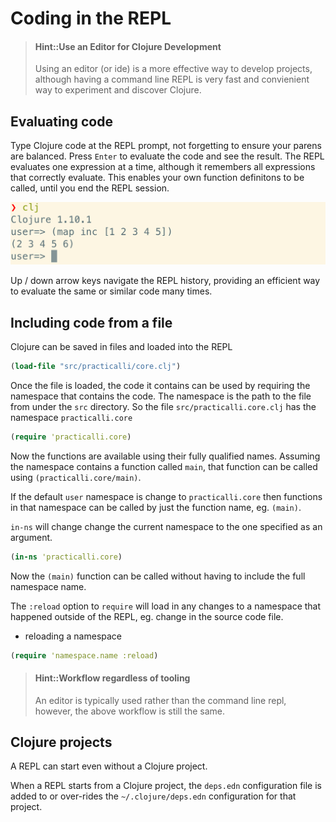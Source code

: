 # Coding in the REPL


> #### Hint::Use an Editor for Clojure Development
> Using an editor (or ide) is a more effective way to develop projects, although having a command line REPL is very fast and convienient way to experiment and discover Clojure.


## Evaluating code
Type Clojure code at the REPL prompt, not forgetting to ensure your parens are balanced.  Press `Enter` to evaluate the code and see the result.  The REPL evaluates one expression at a time, although it remembers all expressions that correctly evaluate.  This enables your own function definitons to be called, until you end the REPL session.

![Clojure REPL clj evaluate map function](/images/clojure-repl-clj-eval-map-function.png)

Up / down arrow keys navigate the REPL history, providing an efficient way to evaluate the same or similar code many times.


## Including code from a file
Clojure can be saved in files and loaded into the REPL
```clojure
(load-file "src/practicalli/core.clj")
```

Once the file is loaded, the code it contains can be used by requiring the namespace that contains the code.  The namespace is the path to the file from under the `src` directory.  So the file `src/practicalli.core.clj` has the namespace `practicalli.core`
```clojure
(require 'practicalli.core)
```

Now the functions are available using their fully qualified names.  Assuming the namespace contains a function called `main`, that function can be called using `(practicalli.core/main)`.

If the default `user` namespace is change to `practicalli.core` then functions in that namespace can be called by just the function name, eg. `(main)`.

`in-ns` will change change the current namespace to the one specified as an argument.
```clojure
(in-ns 'practicalli.core)
```

Now the `(main)` function can be called without having to include the full namespace name.

The `:reload` option to `require` will load in any changes to a namespace that happened outside of the REPL, eg. change in the source code file.
* reloading a namespace
```clojure
(require 'namespace.name :reload)
```


> #### Hint::Workflow regardless of tooling
> An editor is typically used rather than the command line repl, however, the above workflow is still the same.


## Clojure projects
A REPL can start even without a Clojure project.

When a REPL starts from a Clojure project, the `deps.edn` configuration file is added to or over-rides the `~/.clojure/deps.edn` configuration for that project.
